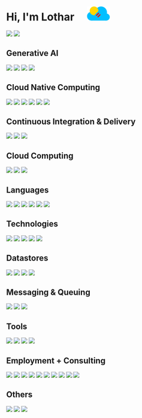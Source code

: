 # Hi, I'm Lothar &nbsp;&nbsp;&nbsp; <img src="https://raw.githubusercontent.com/lwieske/logo/main/cropped-logo96px.png"/>

<p vertical-align: middle>
    <img src="https://upload.wikimedia.org/wikipedia/commons/7/7b/Sustainable_Development_Goal_13Climate.svg" height="96"/>
    <img src="https://huggingface.co/datasets/huggingface/brand-assets/resolve/main/hf-logo.svg" height="96"/>
</p>

## Generative AI

<img src="https://img.shields.io/badge/Google_Colab-FFFFFF?logo=Google+Colab&logoColor=F9AB00" height="24"/>
<img src="https://img.shields.io/badge/PyTorch-FFFFFF?&logo=PyTorch&logoColor=EE4C2C" height="24"/>
<img src="https://img.shields.io/badge/Jupyter-FFFFFF?&logo=Jupyter&logoColor=F37626" height="24"/>
<img src="https://img.shields.io/badge/Weights%26Biases-FFFFFF?logo=Weights+%26+Biases&logoColor=FFBE00" height="24"/>

## Cloud Native Computing

<img src="https://img.shields.io/badge/CNCF-FFFFFF?&logo=CNCF&logoColor=231F20" height="24"/>
<img src="https://img.shields.io/badge/Open_Containers_Initiative-FFFFFF?&logo=Open+containers+initiative&logoColor=262261" height="24"/>
<img src="https://img.shields.io/badge/containerd-FFFFFF?&logo=containerd&logoColor=575757" height="24"/>
<img src="https://img.shields.io/badge/Vitess-FFFFFF?&logo=vitess&logoColor=F16728" height="24"/>
<img src="https://img.shields.io/badge/NATS-FFFFFF?logo=NATS.io&logoColor=27AAE1" height="24"/>
<img src="https://img.shields.io/badge/Serverless-FFFFFF?&logo=serverless&logoColor=FD5750" height="24"/>

## Continuous Integration & Delivery

<img src="https://img.shields.io/badge/Azure_DevOps-FFFFFF?&logo=Azure+DevOps&logoColor=0078D7" height="24"/>
<img src="https://img.shields.io/badge/Argo-FFFFFF?&logo=argo&logoColor=EF7B4D" height="24"/>
<img src="https://img.shields.io/badge/Flux-FFFFFF?&logo=flux&logoColor=5468FF" height="24"/>

## Cloud Computing

<img src="https://img.shields.io/badge/Amazon_AWS-FFFFFF?logo=Amazon+AWS&logoColor=FF9900" height="24"/>
<img src="https://img.shields.io/badge/Microsoft_Azure-FFFFFF?logo=Microsoft+Azure&logoColor=0078D4" height="24"/>
<img src="https://img.shields.io/badge/Google_Cloud-FFFFFF?logo=Google+Cloud&logoColor=%234285F4" height="24"/>

## Languages

<img src="https://img.shields.io/badge/Golang-FFFFFF?logo=Go&logoColor=00A29C" height="24"/>
<img src="https://img.shields.io/badge/Haskell-FFFFFF?logo=Haskell&logoColor=5D4F85" height="24"/>
<img src="https://img.shields.io/badge/.NET-FFFFFF?logo=.NET&logoColor=512BD4" height="24"/>
<img src="https://img.shields.io/badge/Python-white?logo=Python&logoColor=4B8BBE" height="24"/>
<img src="https://img.shields.io/badge/Rust-FFFFFF?logo=Rust&logoColor=000000" height="24"/>
<img src="https://img.shields.io/badge/Scala-FFFFFF?logo=Scala&logoColor=DC322F" height="24"/>

## Technologies

<img src="https://img.shields.io/badge/GitHub-FFFFFF?logo=GitHub&logoColor=181717" height="24"/>
<img src="https://img.shields.io/badge/Linux-FFFFFF?logo=Linux&logoColor=FCC624" height="24"/>
<img src="https://img.shields.io/badge/NVIDIA-FFFFFF?logo=NVIDIA&logoColor=76B900" height="24"/>
<img src="https://img.shields.io/badge/Apple-FFFFFF?logo=Apple&logoColor=000000" height="24"/>
<img src="https://img.shields.io/badge/Arm-FFFFFF?logo=Arm&logoColor=0091BD" height="24"/>

## Datastores

<img src="https://img.shields.io/badge/Redis-FFFFFF?&logo=Redis&logoColor=DC382D" height="24"/>
<img src="https://img.shields.io/badge/Apache_Cassandra-FFFFFF?logo=Apache+cassandra&logoColor=1287B1" height="24"/>
<img src="https://img.shields.io/badge/MongoDB-FFFFFF?&logo=MongoDB&logoColor=47A236" height="24"/>
<img src="https://img.shields.io/badge/Neo4j-FFFFFF?&logo=Neo4j&logoColor=4581C3" height="24"/>

## Messaging & Queuing

<img src="https://img.shields.io/badge/RabbitMQ-FFFFFF?&logo=RabbitMQ&logoColor=FF6600" height="24"/>
<img src="https://img.shields.io/badge/Apache_Kafka-FFFFFF?&logo=Apache+kafka&logoColor=231F20" height="24"/>
<img src="https://img.shields.io/badge/Apache_RocketMQ-FFFFFF?&logo=Apache+rocketmq&logoColor=D77310" height="24"/>

## Tools

<img src="https://img.shields.io/badge/macOS-FFFFFF?logo=macOS&logoColor=000000" height="24"/>
<img src="https://img.shields.io/badge/Windows_11-FFFFFF?logo=Windows+11&logoColor=0078D4" height="24"/>
<img src="https://img.shields.io/badge/GitHub-FFFFFF?logo=GitHub&logoColor=181717" height="24"/>
<img src="https://img.shields.io/badge/Visual_Studio_Code-FFFFFF?logo=Visual+Studio+Code&logoColor=007ACC" height="24"/>

## Employment + Consulting

<img src="https://img.shields.io/badge/Commerzbank-FFFFFF?logo=Commerzbank&logoColor=FBB809" height="24"/>
<img src="https://img.shields.io/badge/Daimler-FFFFFF?logo=Daimler&logoColor=444444" height="24"/>
<img src="https://img.shields.io/badge/Deutsche_Bahn-FFFFFF?logo=Deutsche+Bahn&logoColor=F01414" height="24"/>
<img src="https://img.shields.io/badge/Deutsche_Bank-FFFFFF?logo=Deutsche+Bank&logoColor=0018A8" height="24"/>
<img src="https://img.shields.io/badge/DHL-FFFFFF?logo=DHL&logoColor=FFCC00" height="24"/>
<img src="https://img.shields.io/badge/Fujitsu-FFFFFF?logo=Fujitsu&logoColor=FF0000" height="24"/>
<img src="https://img.shields.io/badge/IBM-FFFFFF?logo=IBM&logoColor=052FAD" height="24"/>
<img src="https://img.shields.io/badge/Lufthansa-FFFFFF?logo=Lufthansa&logoColor=05164D" height="24"/>
<img src="https://img.shields.io/badge/Microsoft-FFFFFF?logo=Microsoft&logoColor=5E5E5E" height="24"/>
<img src="https://img.shields.io/badge/Vodafone-FFFFFF?logo=Vodafone&logoColor=E60000" height="24"/>

## Others

<img src="https://img.shields.io/badge/Blender-FFFFFF?logo=Blender&logoColor=EA7600" height="24"/>
<img src="https://img.shields.io/badge/LinkedIn-FFFFFF?logo=LinkedIn&logoColor=0A66C2" height="24"/>
<img src="https://img.shields.io/badge/Speaker_Deck-FFFFFF?logo=Speaker+Deck&logoColor=009287" height="24"/>

